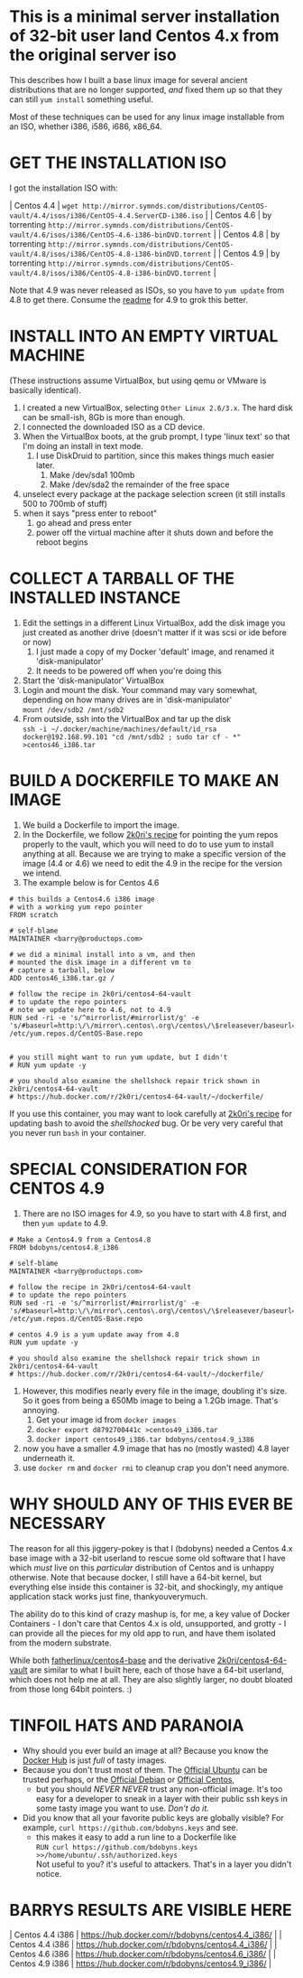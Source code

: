# This is a minimal server installation of 32-bit user land Centos 4.x from the original server iso

This describes how I built a base linux image for several ancient distributions that are no longer supported, *and* fixed them up so that they can still `yum install` something useful.

Most of these techniques can be used for any linux image installable from an ISO, whether i386, i586, i686, x86_64.  




# GET THE INSTALLATION ISO

I got the installation ISO with:

| Centos 4.4 | `wget http://mirror.symnds.com/distributions/CentOS-vault/4.4/isos/i386/CentOS-4.4.ServerCD-i386.iso` |
| Centos 4.6 | by torrenting `http://mirror.symnds.com/distributions/CentOS-vault/4.6/isos/i386/CentOS-4.6-i386-binDVD.torrent` |
| Centos 4.8 | by torrenting `http://mirror.symnds.com/distributions/CentOS-vault/4.8/isos/i386/CentOS-4.8-i386-binDVD.torrent` |
| Centos 4.9 | by torrenting `http://mirror.symnds.com/distributions/CentOS-vault/4.8/isos/i386/CentOS-4.8-i386-binDVD.torrent` |

Note that 4.9 was never released as ISOs, so you have to `yum update` from 4.8 to get there.  Consume the [readme](http://mirror.symnds.com/distributions/CentOS-vault/4.9/isos/i386/readme.txt) for 4.9 to grok this better. 




# INSTALL INTO AN EMPTY VIRTUAL MACHINE

(These instructions assume VirtualBox, but using qemu or VMware is basically identical).

1. I created a new VirtualBox, selecting `Other Linux 2.6/3.x`.  The hard disk can be small-ish, 8Gb is more than enough.
1. I connected the downloaded ISO as a CD device.
1. When the VirtualBox boots, at the grub prompt, I type 'linux text' so that I'm doing an install in text mode.
   1. I use DiskDruid to partition, since this makes things much easier later.   
      1. Make /dev/sda1 100mb
      1. Make /dev/sda2 the remainder of the free space
1. unselect every package at the package selection screen (it still installs 500 to 700mb of stuff)
1. when it says "press enter to reboot"
   1. go ahead and press enter
   2. power off the virtual machine after it shuts down and before the reboot begins




# COLLECT A TARBALL OF THE INSTALLED INSTANCE

1. Edit the settings in a different Linux VirtualBox, add the disk image you just created as another drive (doesn't matter if it was scsi or ide before or now)
   1. I just made a copy of my Docker 'default' image, and renamed it 'disk-manipulator'
   1. It needs to be powered off when you're doing this
1. Start the 'disk-manipulator' VirtualBox
1. Login and mount the disk.  Your command may vary somewhat, depending on how many drives are in 'disk-manipulator'  
   `mount /dev/sdb2 /mnt/sdb2`
1. From outside, ssh into the VirtualBox and tar up the disk   
   `ssh -i ~/.docker/machine/machines/default/id_rsa docker@192.168.99.101 "cd /mnt/sdb2 ; sudo tar cf - *" >centos46_i386.tar`
   



# BUILD A DOCKERFILE TO MAKE AN IMAGE

1. We build a Dockerfile to import the image.
2. In the Dockerfile, we follow [2k0ri's recipe](https://hub.docker.com/r/2k0ri/centos4-64-vault/~/dockerfile/) for pointing the yum repos properly to the vault, which you will need to do to use yum to install anything at all.  Because we are trying to make a specific version of the image (4.4 or 4.6) we need to edit the 4.9 in the recipe for the version we intend.  
3. The example below is for Centos 4.6 

```
# this builds a Centos4.6 i386 image
# with a working yum repo pointer
FROM scratch

# self-blame
MAINTAINER <barry@productops.com>

# we did a minimal install into a vm, and then 
# mounted the disk image in a different vm to 
# capture a tarball, below
ADD centos46_i386.tar.gz /

# follow the recipe in 2k0ri/centos4-64-vault
# to update the repo pointers
# note we update here to 4.6, not to 4.9
RUN sed -ri -e 's/^mirrorlist/#mirrorlist/g' -e 's/#baseurl=http:\/\/mirror\.centos\.org\/centos\/\$releasever/baseurl=http:\/\/vault\.centos\.org\/4\.6/g' /etc/yum.repos.d/CentOS-Base.repo


# you still might want to run yum update, but I didn't
# RUN yum update -y

# you should also examine the shellshock repair trick shown in 2k0ri/centos4-64-vault
# https://hub.docker.com/r/2k0ri/centos4-64-vault/~/dockerfile/
```

If you use this container, you may want to look carefully at [2k0ri's recipe](https://hub.docker.com/r/2k0ri/centos4-64-vault/~/dockerfile/) for updating bash to avoid the *shellshocked* bug.  Or be very very careful that you never run `bash` in your container.




# SPECIAL CONSIDERATION FOR CENTOS 4.9

1. There are no ISO images for 4.9, so you have to start with 4.8 first, and then `yum update` to 4.9.  

```
# Make a Centos4.9 from a Centos4.8
FROM bdobyns/centos4.8_i386

# self-blame
MAINTAINER <barry@productops.com>

# follow the recipe in 2k0ri/centos4-64-vault
# to update the repo pointers
RUN sed -ri -e 's/^mirrorlist/#mirrorlist/g' -e 's/#baseurl=http:\/\/mirror\.centos\.org\/centos\/\$releasever/baseurl=http:\/\/vault\.centos\.org\/4\.9/g' /etc/yum.repos.d/CentOS-Base.repo

# centos 4.9 is a yum update away from 4.8
RUN yum update -y

# you should also examine the shellshock repair trick shown in 2k0ri/centos4-64-vault
# https://hub.docker.com/r/2k0ri/centos4-64-vault/~/dockerfile/
```

1. However, this modifies nearly every file in the image, doubling it's size.   So it goes from being a 650Mb image to being a 1.2Gb image.  That's annoying.
   1. Get your image id from `docker images`
   1. `docker export d8792700441c >centos49_i386.tar`
   1. `docker import centos49_i386.tar bdobyns/centos4.9_i386`
1. now you have a smaller 4.9 image that has no (mostly wasted) 4.8 layer underneath it.
1. use `docker rm` and `docker rmi` to cleanup crap you don't need anymore.



# WHY SHOULD ANY OF THIS EVER BE NECESSARY

The reason for all this jiggery-pokey is that I (bdobyns) needed a Centos 4.x base image with a 32-bit userland to rescue some old software that I have which *must* live on this *particular* distribution of Centos and is unhappy otherwise.    Note that because docker, I still have a 64-bit kernel, but everything else inside this container is 32-bit, and shockingly, my antique application stack works just fine, thankyouverymuch.

The ability do to this kind of crazy mashup is, for me, a key value of Docker Containers - I don't care that Centos 4.x is old, unsupported, and grotty - I can provide all the pieces for my old app to run, and have them isolated from the modern substrate.

While both [fatherlinux/centos4-base](https://hub.docker.com/r/fatherlinux/centos4-base/) and the derivative [2k0ri/centos4-64-vault](https://hub.docker.com/r/2k0ri/centos4-64-vault/) are similar to what I built here, each of those have a 64-bit userland, which does not help me at all.  They are also slightly larger, no doubt bloated from those long 64bit pointers. :)



# TINFOIL HATS AND PARANOIA

* Why should you ever build an image at all? Because you know the [Docker Hub](https://hub.docker.com) is just *full* of tasty images.
* Because you don't trust most of them.  The [Official Ubuntu](https://hub.docker.com/_/ubuntu/) can be trusted perhaps, or the [Official Debian](https://hub.docker.com/_/debian/) or [Official Centos](https://hub.docker.com/_/centos/), 
  * but you should *NEVER NEVER* trust any non-official image.   It's too easy for a developer to sneak in a layer with their public ssh keys in some tasty image you want to use.  *Don't do it.*
* Did you know that all your favorite public keys are globally visible?  For example,  `curl https://github.com/bdobyns.keys` and see.
  * this makes it easy to add a run line to a Dockerfile like   
  `RUN curl https://github.com/bdobyns.keys >>/home/ubuntu/.ssh/authorized.keys`    
  Not useful to you?  it's useful to attackers.   That's in a layer you didn't notice.



# BARRYS RESULTS ARE VISIBLE HERE

| Centos 4.4 i386 | https://hub.docker.com/r/bdobyns/centos4.4_i386/ |
| Centos 4.4 i386 | https://hub.docker.com/r/bdobyns/centos4.4_i386/ |
| Centos 4.6 i386 | https://hub.docker.com/r/bdobyns/centos4.6_i386/ |
| Centos 4.9 i386 | https://hub.docker.com/r/bdobyns/centos4.9_i386/ |
